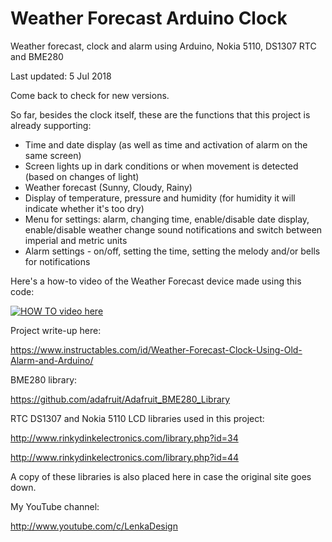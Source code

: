 # Weather Forecast Arduino Clock
Weather forecast, clock and alarm using Arduino, Nokia 5110, DS1307 RTC and BME280

Last updated: 5 Jul 2018

Come back to check for new versions.

So far, besides the clock itself, these are the functions that this project is already supporting:

+ Time and date display (as well as time and activation of alarm on the same screen)
+ Screen lights up in dark conditions or when movement is detected (based on changes of light)
+ Weather forecast (Sunny, Cloudy, Rainy)
+ Display of temperature, pressure and humidity (for humidity it will indicate whether it's too dry)
+ Menu for settings: alarm, changing time, enable/disable date display, enable/disable weather change sound notifications and switch between imperial and metric units
+ Alarm settings - on/off, setting the time, setting the melody and/or bells for notifications

Here's a how-to video of the Weather Forecast device made using this code:

[![HOW TO video here](https://img.youtube.com/vi/-FDuY51MYSw/0.jpg)](https://www.youtube.com/watch?v=-FDuY51MYSw)

Project write-up here:

https://www.instructables.com/id/Weather-Forecast-Clock-Using-Old-Alarm-and-Arduino/



BME280 library:

https://github.com/adafruit/Adafruit_BME280_Library


RTC DS1307 and Nokia 5110 LCD libraries used in this project:

http://www.rinkydinkelectronics.com/library.php?id=34

http://www.rinkydinkelectronics.com/library.php?id=44

A copy of these libraries is also placed here in case the original site goes down.


My YouTube channel:

http://www.youtube.com/c/LenkaDesign
